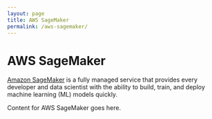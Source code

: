 ```yaml
---
layout: page
title: AWS SageMaker
permalink: /aws-sagemaker/
---
```


# AWS SageMaker

[Amazon SageMaker](https://aws.amazon.com/sagemaker/) is a fully managed service that provides every developer and data scientist with the ability to build, train, and deploy machine learning (ML) models quickly.

Content for AWS SageMaker goes here.
